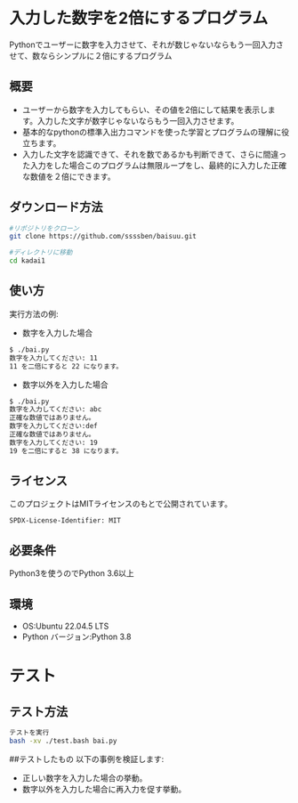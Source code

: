 # 入力した数字を2倍にするプログラム

Pythonでユーザーに数字を入力させて、それが数じゃないならもう一回入力させて、数ならシンプルに２倍にするプログラム

## 概要

- ユーザーから数字を入力してもらい、その値を2倍にして結果を表示します。入力した文字が数字じゃないならもう一回入力させます。
- 基本的なpythonの標準入出力コマンドを使った学習とプログラムの理解に役立ちます。
- 入力した文字を認識できて、それを数であるかも判断できて、さらに間違った入力をした場合このプログラムは無限ループをし、最終的に入力した正確な数値を２倍にできます。

## ダウンロード方法

```bash
#リポジトリをクローン
git clone https://github.com/ssssben/baisuu.git

#ディレクトリに移動
cd kadai1
```
## 使い方

実行方法の例:

- 数字を入力した場合

```bash
$ ./bai.py
数字を入力してください: 11
11 を二倍にすると 22 になります。
```

- 数字以外を入力した場合

```bash
$ ./bai.py
数字を入力してください: abc
正確な数値ではありません。
数字を入力してください:def
正確な数値ではありません。
数字を入力してください: 19
19 を二倍にすると 38 になります。
```

## ライセンス

このプロジェクトはMITライセンスのもとで公開されています。

```test
SPDX-License-Identifier: MIT
```

## 必要条件
Python3を使うのでPython 3.6以上

## 環境
- OS:Ubuntu 22.04.5 LTS
- Python バージョン:Python 3.8

# テスト

## テスト方法

```bash
テストを実行
bash -xv ./test.bash bai.py
```

##テストしたもの
以下の事例を検証します:
- 正しい数字を入力した場合の挙動。
- 数字以外を入力した場合に再入力を促す挙動。
